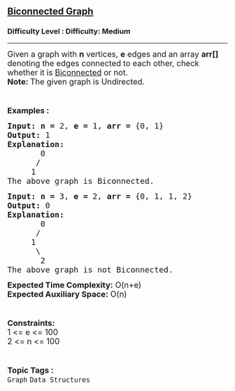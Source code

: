 <h2><a href="https://www.geeksforgeeks.org/problems/biconnected-graph2528/1?page=5&category=Graph&sortBy=submissions">Biconnected Graph</a></h2><h3>Difficulty Level : Difficulty: Medium</h3><hr><div class="problems_problem_content__Xm_eO"><p><span style="font-size: 18px;">Given a graph with <strong>n</strong> vertices, <strong>e</strong> edges and an array <strong>arr[] </strong>denoting the edges connected to each other, check whether it is <a href="https://en.wikipedia.org/wiki/Biconnected_graph">Biconnected</a> or not.<br><strong>Note: </strong>The given graph is Undirected.</span></p>
<p>&nbsp;</p>
<p><span style="font-size: 18px;"><strong>Examples :</strong></span></p>
<pre><span style="font-size: 18px;"><strong style="font-size: 18px;">Input:</strong> </span><span style="font-size: 18px;"><strong>n = </strong>2, <strong>e = </strong>1</span><span style="font-size: 18px;">, </span><span style="font-size: 18px;"><strong>arr = </strong>{0, 1}</span>
<span style="font-size: 18px;"><strong><span style="font-size: 18px;">Output:</span> </strong></span><span style="font-size: 18px;">1</span>
<span style="font-size: 18px;"><strong>Explanation:</strong></span>
<span style="font-size: 18px;">       0
      /
     1
The above graph is Biconnected.</span></pre>
<pre><span style="font-size: 18px;"><strong style="font-size: 18px;">Input:</strong> </span><span style="font-size: 18px;"><strong>n = </strong>3, <strong>e = </strong>2</span><span style="font-size: 18px;">, </span><span style="font-size: 18px;"><strong>arr = </strong>{0, 1, 1, 2}</span>
<span style="font-size: 18px;"><strong><span style="font-size: 18px;">Output:</span> </strong></span><span style="font-size: 18px;">0</span>
<span style="font-size: 18px;"><strong>Explanation:</strong></span>
<span style="font-size: 18px;">       0
      /
     1
      \
       2
The above graph is not Biconnected.</span></pre>
<p><span style="font-size: 18px;"><strong>Expected Time Complexity:</strong> O(n+e)<br><strong>Expected Auxiliary Space:</strong> O(n)</span></p>
<p>&nbsp;</p>
<p><span style="font-size: 18px;"><strong>Constraints:</strong></span><br><span style="font-size: 18px;">1 &lt;= e &lt;= 100<br>2 &lt;= n &lt;= 100</span></p></div><br><p><span style=font-size:18px><strong>Topic Tags : </strong><br><code>Graph</code>&nbsp;<code>Data Structures</code>&nbsp;